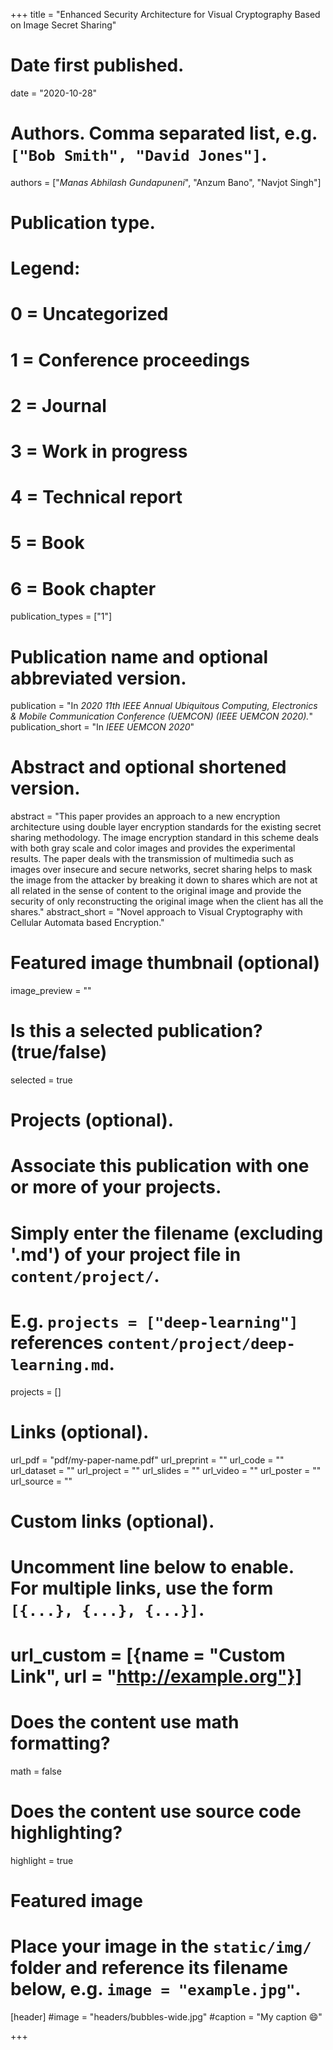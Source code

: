 +++
title = "Enhanced Security Architecture for Visual Cryptography Based on Image Secret Sharing"

# Date first published.
date = "2020-10-28"

# Authors. Comma separated list, e.g. `["Bob Smith", "David Jones"]`.
authors = ["*Manas Abhilash Gundapuneni*", "Anzum Bano", "Navjot Singh"]

# Publication type.
# Legend:
# 0 = Uncategorized
# 1 = Conference proceedings
# 2 = Journal
# 3 = Work in progress
# 4 = Technical report
# 5 = Book
# 6 = Book chapter
publication_types = ["1"]

# Publication name and optional abbreviated version.
publication = "In *2020 11th IEEE Annual Ubiquitous Computing, Electronics & Mobile Communication Conference (UEMCON) (IEEE UEMCON 2020).*"
publication_short = "In *IEEE UEMCON 2020*"

# Abstract and optional shortened version.
abstract = "This paper provides an approach to a new encryption architecture using double layer encryption standards for the existing secret sharing methodology. The image encryption standard in this scheme deals with both gray scale and color images and provides the experimental results. The paper deals with the transmission of multimedia such as images over insecure and secure networks, secret sharing helps to mask the image from the attacker by breaking it down to shares which are not at all related in the sense of content to the original image and provide the security of only reconstructing the original image when the client has all the shares."
abstract_short = "Novel approach to Visual Cryptography with Cellular Automata based Encryption."

# Featured image thumbnail (optional)
image_preview = ""

# Is this a selected publication? (true/false)
selected = true

# Projects (optional).
#   Associate this publication with one or more of your projects.
#   Simply enter the filename (excluding '.md') of your project file in `content/project/`.
#   E.g. `projects = ["deep-learning"]` references `content/project/deep-learning.md`.
projects = []

# Links (optional).
url_pdf = "pdf/my-paper-name.pdf"
url_preprint = ""
url_code = ""
url_dataset = ""
url_project = ""
url_slides = ""
url_video = ""
url_poster = ""
url_source = ""

# Custom links (optional).
#   Uncomment line below to enable. For multiple links, use the form `[{...}, {...}, {...}]`.
# url_custom = [{name = "Custom Link", url = "http://example.org"}]

# Does the content use math formatting?
math = false

# Does the content use source code highlighting?
highlight = true

# Featured image
# Place your image in the `static/img/` folder and reference its filename below, e.g. `image = "example.jpg"`.
[header]
#image = "headers/bubbles-wide.jpg"
#caption = "My caption 😄"

+++
